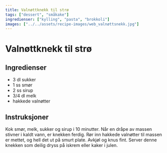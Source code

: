 ```yaml
---
title: Valnøttknekk til strø
tags: ["dessert", "småkake"]
ingredienser: ["kylling", "pasta", "brokkoli"]
images: ["../../assets/recipe-images/web_valnøttsnekk.jpg"]
---
```


# Valnøttknekk til strø

## Ingredienser

- 3 dl sukker
- 1 ss smør
- 2 ss sirup
- 3/4 dl melk
- hakkede valnøtter

## Instruksjoner

Kok smør, melk, sukker og sirup i 10 minutter. Når en dråpe av massen stivner i kaldt vann, er knekken ferdig. Rør inn hakkede valnøtter til massen er mettet, og hell det ut på smurt plate. Avkjøl og knus fint. Server denne knekken som deilig dryss på iskrem eller kaker i julen.
